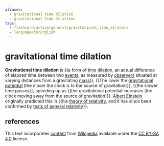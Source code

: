 ```yaml
---
aliases:
  - gravitational time dilation
  - gravitational time dilations
tags:
  - flashcard/active/general/gravitational_time_dilation
  - language/in/English
---
```


# gravitational time dilation

__Gravitational time dilation__ is {{a form of [time dilation](time%20dilation.md), an actual difference of elapsed time between two [events](event%20(relativity).md), as measured by [observers](observer%20(special%20relativity).md) situated at varying distances from a gravitating [mass](mass.md)}}. {{The lower the [gravitational potential](gravitational%20potential.md) (the closer the clock is to the source of gravitation)}}, {{the slower time passes}}, speeding up as {{the gravitational potential increases (the clock moving away from the source of gravitation)}}. [Albert Einstein](Albert%20Einstein.md) originally predicted this in {{his [theory of relativity](theory%20of%20relativity.md), and it has since been confirmed by [tests of general relativity](tests%20of%20general%20relativity.md)}}.

## references

This text incorporates [content](https://en.wikipedia.org/wiki/gravitational_time_dilation) from [Wikipedia](Wikipedia.md) available under the [CC BY-SA 4.0](https://creativecommons.org/licenses/by-sa/4.0/) license.
